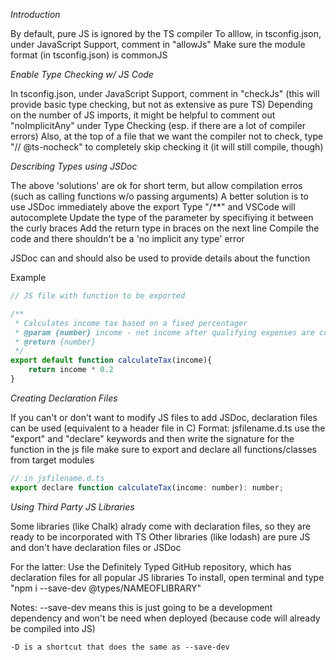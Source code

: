 _Introduction_

By default, pure JS is ignored by the TS compiler
To alllow, in tsconfig.json, under JavaScript Support, comment in "allowJs"
Make sure the module format (in tsconfig.json) is commonJS

_Enable Type Checking w/ JS Code_

In tsconfig.json, under JavaScript Support, comment in "checkJs" (this will provide basic type checking, but not as extensive as pure TS)
Depending on the number of JS imports, it might be helpful to comment out "noImplicitAny" under Type Checking (esp. if there are a lot of compiler errors)
Also, at the top of a file that we want the compiler not to check, type "// @ts-nocheck" to completely skip checking it (it will still compile, though)

_Describing Types using JSDoc_

The above 'solutions' are ok for short term, but allow compilation erros (such as calling functions w/o passing arguments)
A better solution is to use JSDoc immediately above the export
Type "/**" and VSCode will autocomplete
Update the type of the parameter by specifiying it between the curly braces
Add the return type in braces on the next line
Compile the code and there shouldn't be a 'no implicit any type' error

JSDoc can and should also be used to provide details about the function

Example
```js
// JS file with function to be exported

/**
 * Calculates income tax based on a fixed percentager
 * @param {number} income - net income after qualifying expenses are considered
 * @return {number} 
 */
export default function calculateTax(income){
	return income * 0.2
}
```

_Creating Declaration Files_

If you can't or don't want to modify JS files to add JSDoc, declaration files can be used (equivalent to a header file in C)
Format:  jsfilename.d.ts
use the "export" and "declare" keywords and then write the signature for the function in the js file
make sure to export and declare all functions/classes from target modules

```js
// in jsfilename.d.ts
export declare function calculateTax(income: number): number;
```

_Using Third Party JS Libraries_

Some libraries (like Chalk) alrady come with declaration files, so they are ready to be incorporated with TS
Other libraries (like lodash) are pure JS and don't have declaration files or JSDoc

For the latter:
Use the Definitely Typed GitHub repository, which has declaration files for all popular JS libraries
To install, open terminal and type "npm i --save-dev @types/NAMEOFLIBRARY"

Notes:
	--save-dev means this is just going to be a development dependency and won't be need when deployed (because code will already be compiled into JS)

	-D is a shortcut that does the same as --save-dev
